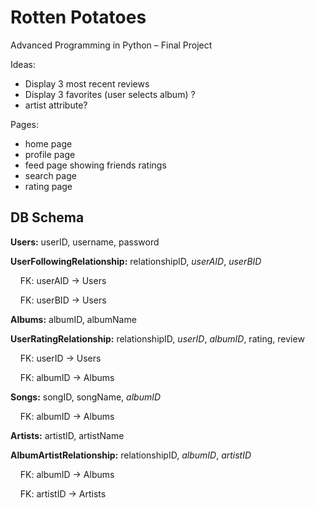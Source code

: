 # Rotten Potatoes

Advanced Programming in Python – Final Project

Ideas: 
- Display 3 most recent reviews
- Display 3 favorites (user selects album) ? 
- artist attribute?

Pages: 
- home page
- profile page
- feed page showing friends ratings
- search page
- rating page 

## DB Schema

**Users:** userID, username, password

**UserFollowingRelationship:** relationshipID, _userAID_, _userBID_

&nbsp;&nbsp;&nbsp;&nbsp;FK: userAID -> Users
  
&nbsp;&nbsp;&nbsp;&nbsp;FK: userBID -> Users
  
**Albums:** albumID, albumName

**UserRatingRelationship:** relationshipID, _userID_, _albumID_, rating, review

&nbsp;&nbsp;&nbsp;&nbsp;FK: userID -> Users
  
&nbsp;&nbsp;&nbsp;&nbsp;FK: albumID -> Albums
  
**Songs:** songID, songName, _albumID_

&nbsp;&nbsp;&nbsp;&nbsp;FK: albumID -> Albums
  
**Artists:** artistID, artistName

**AlbumArtistRelationship:** relationshipID, _albumID_, _artistID_

&nbsp;&nbsp;&nbsp;&nbsp;FK: albumID -> Albums
  
&nbsp;&nbsp;&nbsp;&nbsp;FK: artistID -> Artists
